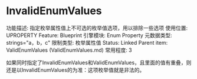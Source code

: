 # InvalidEnumValues

功能描述: 指定枚举属性值上不可选的枚举值选项，用以排除一些选项
使用位置: UPROPERTY
Feature: Blueprint
引擎模块: Enum Property
元数据类型: strings="a，b，c"
限制类型: 枚举属性值
Status: Linked
Parent item: ValidEnumValues (ValidEnumValues.md)
常用程度: 3

如果同时指定了InvalidEnumValues和ValidEnumValues，且里面的值有重叠，则还是以InvalidEnumValues的为准：这项枚举值就是非法的。